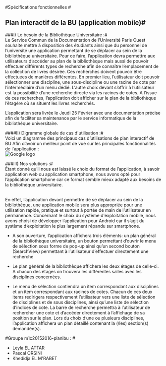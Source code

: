 
#Spécifications fonctionnelles  #

## Plan interactif de la BU (application mobile)#

###I) Le besoin de la Bibliothèque Universitaire :#
<br>
Le Service Commun de la Documentation de l’Université Paris Ouest souhaite mettre à disposition des étudiants ainsi que du personnel de l’université une application permettant de se déplacer au sein de la bibliothèque universitaire. 
Pour ce faire, l’application devra permettre aux utilisateurs d’accéder au plan de la bibliothèque mais aussi de pouvoir effectuer différents types de recherche afin de connaître l’emplacement de la collection de livres désirée. 
Ces recherches doivent pouvoir être effectuées de manières différentes. En premier lieu, l’utilisateur doit pouvoir sélectionner une discipline, une sous-discipline ou une racine de cote par l’intermédiaire d’un menu dédié. L’autre choix devant s’offrir à l’utilisateur est la possibilité d’une recherche directe via les racines de cotes. A l’issue de ces recherches, l’application doit afficher sur le plan de la bibliothèque l’étagère où se situent les livres recherchés.

L’application sera livrée le Jeudi 25 Février avec une documentation précise afin de faciliter sa maintenance par le service informatique de la bibliothèque universitaire.

####II) Digramme globale de cas d'utilisation :#
<br>
Voici un diagramme des principaux cas d’utilisations de plan interactif de BU Afin d’avoir un meilleur point de vue sur les principales fonctionnalités de l'application :
</br>
![Google logo](http://img15.hostingpics.net/pics/153393BibliothequeUseCase1.jpg "google logo")

###III) Nos solutions :#
<br>
Étant donné qu’il nous est laissé le choix du format de l’application, à savoir application web ou application smartphone, nous avons opté pour l’application smartphone car ce format semble mieux adapté aux besoins de la bibliothèque universitaire. 
</br>

<br>En effet, l’application devant permettre de se déplacer au sein de la bibliothèque, une application mobile sera plus appropriée pour une utilisation rapide, pratique et surtout à portée de main de l’utilisateur en permanence.
Concernant le choix du système d'exploitation mobile, nous avons choisi de développer l’application pour Android car il s’agit du système d’exploitation le plus largement répandu sur smartphone. </br>


* A son ouverture, l’application affichera trois éléments: un plan général de la bibliothèque universitaire, un bouton permettant d’ouvrir le menu de sélection sous forme de pop-up ainsi qu’un second bouton (SearchView) permettant à l’utilisateur d’effectuer directement une recherche

* Le plan général de la bibliothèque affichera les deux étages de celle-ci. A chacun des étages on trouvera les différentes salles avec les disciplines concernées.

* Le menu de sélection contiendra un item correspondant aux disciplines et un item correspondant aux racines de cotes. Chacun de ces deux items redirigera respectivement l’utilisateur vers une liste de sélection de disciplines et de sous disciplines, ainsi qu’une liste de sélection d’indices de cote.
La barre de recherche permettra à l’utilisateur de rechercher une cote et d’accéder directement à l’affichage de sa position  sur le plan.
Lors du choix d’une ou plusieurs disciplines, l’application affichera un plan détaillé contenant la (/les) section(s) demandée(s).


#Groupe m1c20152016-planibu : #
* Leyla EL ATTAR
* Pascal ORSINI
* Khedidja EL M'RABET
